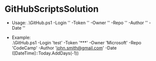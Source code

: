 # GitHubScriptsSolution

- Usage:
  .\GitHub.ps1 
      -Login '<GitHub login>'
      -Token '<GitHub token>'
      -Owner '<owner>'
      -Repo '<repository>'
      -Author '<commit author>'
      -Date '<date from>'
  
- Example:<br />
  .\GitHub.ps1 
      -Login 'test'
      -Token '***'
      -Owner 'Microsoft'
      -Repo 'CodeCamp'
      -Author 'john.smith@gmail.com'
      -Date ([DateTime]::Today.AddDays(-1))
